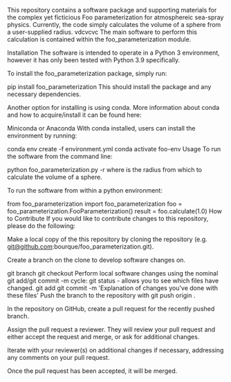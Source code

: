 This repository contains a software package and supporting materials for the complex yet ficticious Foo parameterization for atmosphereic sea-spray physics. Currently, the code simply calculates the volume of a sphere from a user-supplied radius.
vdcvcvc
The main software to perform this calculation is contained within the foo_parameterization module.

Installation
The software is intended to operate in a Python 3 environment, however it has only been tested with Python 3.9 specifically.

To install the foo_parameterization package, simply run:

pip install foo_parameterization
This should install the package and any necessary dependencies.

Another option for installing is using conda. More information about conda and how to acquire/install it can be found here:

Miniconda or
Anaconda
With conda installed, users can install the environment by running:

conda env create -f environment.yml
conda activate foo-env
Usage
To run the software from the command line:

python foo_parameterization.py -r <radius>
where <radius> is the radius from which to calculate the volume of a sphere.

To run the software from within a python environment:

from foo_parameterization import foo_parameterization
foo = foo_parameterization.FooParameterization()
result = foo.calculate(1.0)
How to Contribute
If you would like to contribute changes to this repository, please do the following:

Make a local copy of the this repository by cloning the repository (e.g. git@github.com:bourque/foo_parameterization.git).

Create a branch on the clone to develop software changes on.

git branch <branchname>
git checkout <branchname>
Perform local software changes using the nominal git add/git commit -m cycle:
git status - allows you to see which files have changed.
git add <new or changed files you want to commit>
git commit -m 'Explanation of changes you've done with these files'
Push the branch to the repository with git push origin <branchname>.

In the repository on GitHub, create a pull request for the recently pushed branch.

Assign the pull request a reviewer. They will review your pull request and either accept the request and merge, or ask for additional changes.

Iterate with your reviewer(s) on additional changes if necessary, addressing any comments on your pull request.

Once the pull request has been accepted, it will be merged.
